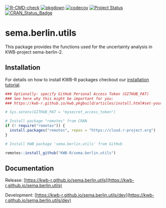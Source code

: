 [![R-CMD-check](https://github.com/KWB-R/sema.berlin.utils/workflows/R-CMD-check/badge.svg)](https://github.com/KWB-R/sema.berlin.utils/actions?query=workflow%3AR-CMD-check)
[![pkgdown](https://github.com/KWB-R/sema.berlin.utils/workflows/pkgdown/badge.svg)](https://github.com/KWB-R/sema.berlin.utils/actions?query=workflow%3Apkgdown)
[![codecov](https://codecov.io/github/KWB-R/sema.berlin.utils/branch/master/graphs/badge.svg)](https://codecov.io/github/KWB-R/sema.berlin.utils)
[![Project Status](https://img.shields.io/badge/lifecycle-stable-brightgreen.svg)](https://www.tidyverse.org/lifecycle/#stable)
[![CRAN_Status_Badge](https://www.r-pkg.org/badges/version/sema.berlin.utils)]()

# sema.berlin.utils

This package provides the functions used for
the uncertainty analysis in KWB-project sema-berlin-2.

## Installation

For details on how to install KWB-R packages checkout our [installation tutorial](https://kwb-r.github.io/kwb.pkgbuild/articles/install.html).

```r
### Optionally: specify GitHub Personal Access Token (GITHUB_PAT)
### See here why this might be important for you:
### https://kwb-r.github.io/kwb.pkgbuild/articles/install.html#set-your-github_pat

# Sys.setenv(GITHUB_PAT = "mysecret_access_token")

# Install package "remotes" from CRAN
if (! require("remotes")) {
  install.packages("remotes", repos = "https://cloud.r-project.org")
}

# Install KWB package 'sema.berlin.utils' from GitHub

remotes::install_github("KWB-R/sema.berlin.utils")
```

## Documentation

Release: [https://kwb-r.github.io/sema.berlin.utils](https://kwb-r.github.io/sema.berlin.utils)

Development: [https://kwb-r.github.io/sema.berlin.utils/dev](https://kwb-r.github.io/sema.berlin.utils/dev)
